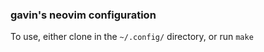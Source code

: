 
### gavin's neovim configuration

To use, either clone in the ```~/.config/``` directory, or run ```make```
